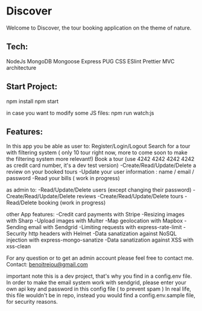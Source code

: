 # Discover

Welcome to Discover, the tour booking application on the theme of nature.

Tech:
------
NodeJs
MongoDB
Mongoose
Express
PUG
CSS
ESlint
Prettier
MVC architecture

Start Project:
--------------
npm install
npm start

in case you want to modify some JS files:
npm run watch:js

Features:
---------
In this app you be able as user to:
Register/Login/Logout
Search for a tour with filtering system ( only 10 tour right now, more to come soon to make the filtering system more relevant!)
Book a tour (use 4242 4242 4242 4242 as credit card number, it's a dev test version)
-Create/Read/Update/Delete a review on your booked tours
-Update your user information : name / email / password
-Read your bills ( work in progress)

as admin to:
-Read/Update/Delete users (except changing their password)
-Create/Read/Update/Delete reviews
-Create/Read/Update/Delete tours
-Read/Delete booking (work in progress)

other App features:
-Credit card payments with Stripe
-Resizing images with Sharp
-Upload images with Multer
-Map geolocation with Mapbox
-Sending email with Sendgrid
-Limiting requests with express-rate-limit
-Security http headers with Helmet
-Data sanatization against NoSQL injection with express-mongo-sanatize
-Data sanatization against XSS with xss-clean

For any question or to get an admin account please feel free to contact me.
Contact: benoitrejou@gmail.com

important note
this is a dev project, that's why you find in a config.env file.
In order to make the email system work with sendgrid, please enter your own api key and password in this config file ( to prevent spam )
In real life, this file wouldn't be in repo, instead you would find a config.env.sample file, for security reasons.
